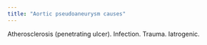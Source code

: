 ```yaml
---
title: "Aortic pseudoaneurysm causes"
---
```

Atherosclerosis (penetrating ulcer). Infection. Trauma. Iatrogenic.

